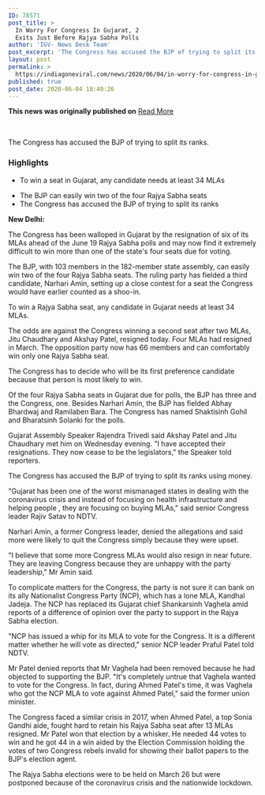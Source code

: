 ```yaml
---
ID: 78571
post_title: >
  In Worry For Congress In Gujarat, 2
  Exits Just Before Rajya Sabha Polls
author: 'IGV- News Desk Team'
post_excerpt: 'The Congress has accused the BJP of trying to split its ranks.HighlightsTo win a seat in Gujarat, any candidate needs at least 34 MLAs The BJP can easily win two of the four Rajya Sabha seats The Congress has accused the BJP of trying to split its ranksNew Delhi: The Congress has been walloped in&hellip;'
layout: post
permalink: >
  https://indiagoneviral.com/news/2020/06/04/in-worry-for-congress-in-gujarat-2-exits-just-before-rajya-sabha-polls/78571/india-gone-viral/
published: true
post_date: 2020-06-04 18:40:26
---
```

<b>This news was originally published on</b> <a href="https://www.ndtv.com/india-news/in-worry-for-congress-in-gujarat-2-exits-just-before-rajya-sabha-polls-2240634" class="button purchase" rel="nofollow noopener noreferrer" target="_blank">Read More</a> <br/><br/><div id="ins_storybody" itemprop="articleBody"><div><p><img alt="In Worry For Congress In Gujarat, 2 Exits Just Before Rajya Sabha Polls" data-src="https://c.ndtvimg.com/2018-11/4ubb0l7s_congress-flag-generic-afp_625x300_06_November_18.jpg" id="story_image_main" src="data:image/gif;base64,R0lGODlhAQABAIAAAAAAAP///yH5BAEAAAAALAAAAAABAAEAAAIBRAA7" title="In Worry For Congress In Gujarat, 2 Exits Just Before Rajya Sabha Polls"></img></p><p>The Congress has accused the BJP of trying to split its ranks.</p></div><div><h3>Highlights</h3><ul><li>To win a seat in Gujarat, any candidate needs at least 34 MLAs 
</li><li>The BJP can easily win two of the four Rajya Sabha seats 
</li><li>The Congress has accused the BJP of trying to split its ranks</li></ul></div><p><b>New Delhi: </b></p><p>The Congress has been walloped in Gujarat by the resignation of six of its MLAs ahead of the June 19 Rajya Sabha polls and may now find it extremely difficult to win more than one of the state's four seats due for voting.</p><p>The BJP, with 103 members in the 182-member state assembly, can easily win two of the four Rajya Sabha seats. The ruling party has fielded a third candidate, Narhari Amin, setting up a close contest for a seat the Congress would have earlier counted as a shoo-in.</p><p>To win a Rajya Sabha seat, any candidate in Gujarat needs at least 34 MLAs.</p><p>The odds are against the Congress winning a second seat after two MLAs, Jitu Chaudhary and Akshay Patel, resigned today. Four MLAs had resigned in March. The opposition party now has 66 members and can comfortably win only one Rajya Sabha seat.</p><p>The Congress has to decide who will be its first preference candidate because that person is most likely to win.</p><p>Of the four Rajya Sabha seats in Gujarat due for polls, the BJP has three and the Congress, one. Besides Narhari Amin, the BJP has fielded Abhay Bhardwaj and Ramilaben Bara. The Congress has named Shaktisinh Gohil and Bharatsinh Solanki for the polls.</p><p>Gujarat Assembly Speaker Rajendra Trivedi said Akshay Patel and Jitu Chaudhary met him on Wednesday evening. "I have accepted their resignations. They now cease to be the legislators," the Speaker told reporters.</p><p>The Congress has accused the BJP of trying to split its ranks using money.</p><p>"Gujarat has been one of the worst mismanaged states in dealing with the coronavirus crisis and instead of focusing on health infrastructure and helping people , they are focusing on buying MLAs," said senior Congress leader Rajiv Satav to NDTV.</p><p>Narhari Amin, a former Congress leader, denied the allegations and said more were likely to quit the Congress simply because they were upset.</p><p>"I believe that some more Congress MLAs would also resign in near future. They are leaving Congress because they are unhappy with the party leadership," Mr Amin said.</p><p>To complicate matters for the Congress, the party is not sure it can bank on its ally Nationalist Congress Party (NCP), which has a lone MLA, Kandhal Jadeja. The NCP has replaced its Gujarat chief Shankarsinh Vaghela amid reports of a difference of opinion over the party to support in the Rajya Sabha election.</p><p>"NCP has issued a whip for its MLA to vote for the Congress. It is a different matter whether he will vote as directed," senior NCP leader Praful Patel told NDTV.</p><p>Mr Patel denied reports that Mr Vaghela had been removed because he had objected to supporting the BJP. "It's completely untrue that Vaghela wanted to vote for the Congress. In fact, during Ahmed Patel's time, it was Vaghela who got the NCP MLA to vote against Ahmed Patel," said the former union minister.</p><p>The Congress faced a similar crisis in 2017, when Ahmed Patel, a top Sonia Gandhi aide, fought hard to retain his Rajya Sabha seat after 13 MLAs resigned. Mr Patel won that election by a whisker. He needed 44 votes to win and he got 44 in a win aided by the Election Commission holding the votes of two Congress rebels invalid for showing their ballot papers to the BJP's election agent.</p><p>The Rajya Sabha elections were to be held on March 26 but were postponed because of the coronavirus crisis and the nationwide lockdown.</p></div>